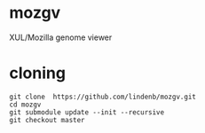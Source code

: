 # mozgv
XUL/Mozilla genome viewer

# cloning

```
git clone  https://github.com/lindenb/mozgv.git
cd mozgv
git submodule update --init --recursive
git checkout master
```

